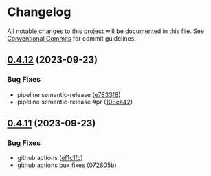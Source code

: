 # Changelog

All notable changes to this project will be documented in this file. See
[Conventional Commits](https://conventionalcommits.org) for commit guidelines.

## [0.4.12](https://github.com/svange/openbrain/compare/v0.4.11...v0.4.12) (2023-09-23)


### Bug Fixes

* pipeline semantic-release ([e7833f8](https://github.com/svange/openbrain/commit/e7833f8ab0c7bb4d8c6d85f804ab281012118334))
* pipeline semantic-release #pr ([108ea42](https://github.com/svange/openbrain/commit/108ea42bce60d798e751b44efaee035ffa080721))

## [0.4.11](https://github.com/svange/openbrain/compare/v0.4.10...v0.4.11) (2023-09-23)


### Bug Fixes

* github actions ([ef1c1fc](https://github.com/svange/openbrain/commit/ef1c1fcc1d0d65fcb004c066d642a5b3e99c5235))
* github actions bux fixes ([072805b](https://github.com/svange/openbrain/commit/072805b0dffc558a9a067df1265ec839e2c72e35))
